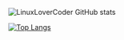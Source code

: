 ![LinuxLoverCoder  GitHub stats](https://github-readme-stats.vercel.app/api?username=linuxlovercoder&showicons=true&theme=radical&hide=contribs,prs)
 
 [![Top Langs](https://github-readme-stats.vercel.app/api/top-langs/?username=LinuxLoverCoder&theme=radical&layout=compact)](https://github.com/anuraghazra/github-readme-stats)

